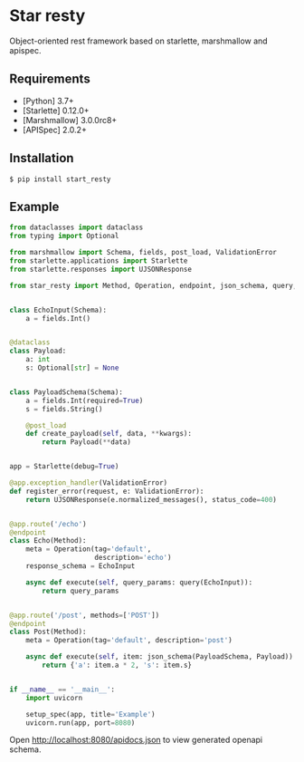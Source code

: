 # Star resty
Object-oriented rest framework based on starlette, marshmallow and apispec.

## Requirements

* [Python] 3.7+
* [Starlette] 0.12.0+
* [Marshmallow] 3.0.0rc8+
* [APISpec] 2.0.2+

## Installation

```console
$ pip install start_resty
```

## Example

```python
from dataclasses import dataclass
from typing import Optional

from marshmallow import Schema, fields, post_load, ValidationError
from starlette.applications import Starlette
from starlette.responses import UJSONResponse

from star_resty import Method, Operation, endpoint, json_schema, query, setup_spec


class EchoInput(Schema):
    a = fields.Int()


@dataclass
class Payload:
    a: int
    s: Optional[str] = None


class PayloadSchema(Schema):
    a = fields.Int(required=True)
    s = fields.String()

    @post_load
    def create_payload(self, data, **kwargs):
        return Payload(**data)


app = Starlette(debug=True)

@app.exception_handler(ValidationError)
def register_error(request, e: ValidationError):
    return UJSONResponse(e.normalized_messages(), status_code=400)


@app.route('/echo')
@endpoint
class Echo(Method):
    meta = Operation(tag='default',
                     description='echo')
    response_schema = EchoInput

    async def execute(self, query_params: query(EchoInput)):
        return query_params


@app.route('/post', methods=['POST'])
@endpoint
class Post(Method):
    meta = Operation(tag='default', description='post')

    async def execute(self, item: json_schema(PayloadSchema, Payload)):
        return {'a': item.a * 2, 's': item.s}


if __name__ == '__main__':
    import uvicorn

    setup_spec(app, title='Example')
    uvicorn.run(app, port=8080)
```

Open [http://localhost:8080/apidocs.json](http://localhost:8080/apidocs.json) to view generated openapi schema.
